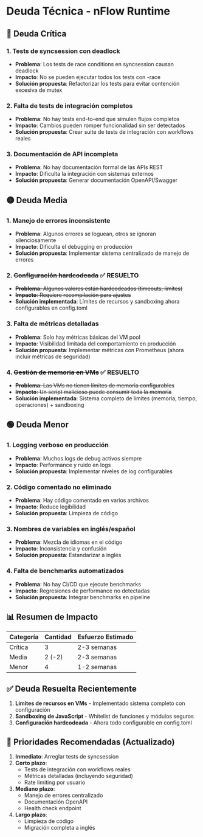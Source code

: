 # Deuda Técnica - nFlow Runtime

## 🔴 Deuda Crítica

### 1. **Tests de syncsession con deadlock**
- **Problema**: Los tests de race conditions en syncsession causan deadlock
- **Impacto**: No se pueden ejecutar todos los tests con -race
- **Solución propuesta**: Refactorizar los tests para evitar contención excesiva de mutex

### 2. **Falta de tests de integración completos**
- **Problema**: No hay tests end-to-end que simulen flujos completos
- **Impacto**: Cambios pueden romper funcionalidad sin ser detectados
- **Solución propuesta**: Crear suite de tests de integración con workflows reales

### 3. **Documentación de API incompleta**
- **Problema**: No hay documentación formal de las APIs REST
- **Impacto**: Dificulta la integración con sistemas externos
- **Solución propuesta**: Generar documentación OpenAPI/Swagger

## 🟡 Deuda Media

### 1. **Manejo de errores inconsistente**
- **Problema**: Algunos errores se loguean, otros se ignoran silenciosamente
- **Impacto**: Dificulta el debugging en producción
- **Solución propuesta**: Implementar sistema centralizado de manejo de errores

### 2. ~~**Configuración hardcodeada**~~ ✅ RESUELTO
- ~~**Problema**: Algunos valores están hardcodeados (timeouts, límites)~~
- ~~**Impacto**: Requiere recompilación para ajustes~~
- **Solución implementada**: Límites de recursos y sandboxing ahora configurables en config.toml

### 3. **Falta de métricas detalladas**
- **Problema**: Solo hay métricas básicas del VM pool
- **Impacto**: Visibilidad limitada del comportamiento en producción
- **Solución propuesta**: Implementar métricas con Prometheus (ahora incluir métricas de seguridad)

### 4. ~~**Gestión de memoria en VMs**~~ ✅ RESUELTO
- ~~**Problema**: Las VMs no tienen límites de memoria configurables~~
- ~~**Impacto**: Un script malicioso puede consumir toda la memoria~~
- **Solución implementada**: Sistema completo de límites (memoria, tiempo, operaciones) + sandboxing

## 🟢 Deuda Menor

### 1. **Logging verboso en producción**
- **Problema**: Muchos logs de debug activos siempre
- **Impacto**: Performance y ruido en logs
- **Solución propuesta**: Implementar niveles de log configurables

### 2. **Código comentado no eliminado**
- **Problema**: Hay código comentado en varios archivos
- **Impacto**: Reduce legibilidad
- **Solución propuesta**: Limpieza de código

### 3. **Nombres de variables en inglés/español**
- **Problema**: Mezcla de idiomas en el código
- **Impacto**: Inconsistencia y confusión
- **Solución propuesta**: Estandarizar a inglés

### 4. **Falta de benchmarks automatizados**
- **Problema**: No hay CI/CD que ejecute benchmarks
- **Impacto**: Regresiones de performance no detectadas
- **Solución propuesta**: Integrar benchmarks en pipeline

## 📊 Resumen de Impacto

| Categoría | Cantidad | Esfuerzo Estimado |
|-----------|----------|-------------------|
| Crítica   | 3        | 2-3 semanas       |
| Media     | 2 (-2)   | 2-3 semanas       |
| Menor     | 4        | 1-2 semanas       |

## ✅ Deuda Resuelta Recientemente

1. **Límites de recursos en VMs** - Implementado sistema completo con configuración
2. **Sandboxing de JavaScript** - Whitelist de funciones y módulos seguros
3. **Configuración hardcodeada** - Ahora todo configurable en config.toml

## 🎯 Prioridades Recomendadas (Actualizado)

1. **Inmediato**: Arreglar tests de syncsession
2. **Corto plazo**: 
   - Tests de integración con workflows reales
   - Métricas detalladas (incluyendo seguridad)
   - Rate limiting por usuario
3. **Mediano plazo**: 
   - Manejo de errores centralizado
   - Documentación OpenAPI
   - Health check endpoint
4. **Largo plazo**: 
   - Limpieza de código
   - Migración completa a inglés